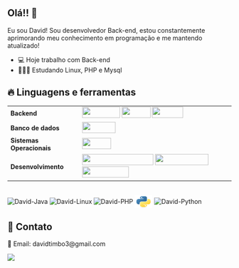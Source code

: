 ## Olá!! 👋
Eu sou David! 
Sou desenvolvedor Back-end, estou constantemente aprimorando meu conhecimento em programação e me mantendo atualizado! 


- 💻 Hoje trabalho com Back-end
- 👨🏻‍💻 Estudando Linux, PHP e Mysql


## 🔥 Linguagens e ferramentas

<p align="center">
  <table>
    <tr>
      <td><strong>Backend</strong></td>
      <td>
        <img height="25px" src="https://img.shields.io/badge/Python-3776AB.svg?style=for-the-badge&logo=Python&logoColor=white" width="85px"/> 
        <img height="25px" src="https://img.shields.io/badge/PHP-777BB4.svg?style=for-the-badge&logo=PHP&logoColor=white" width="65px"/>   
        <img height="25px" src="https://img.shields.io/badge/java-%23ED8B00.svg?style=for-the-badge&logo=openjdk&logoColor=white" width="70px"/>
      </td>
    </tr>
    <tr>
      <td><strong>Banco de dados</strong></td>
      <td>
        <img height="25px" src="https://img.shields.io/badge/mysql-%2300f.svg?style=for-the-badge&logo=mysql&logoColor=white" width="75px"/>
      </td>
    </tr>
    <tr>
      <td><strong>Sistemas Operacionais</strong></td>
      <td>
        <img height="25px" src="https://img.shields.io/badge/linux-%23FCC624.svg?style=for-the-badge&logo=linux&logoColor=white" width="65px"/> 
      </td>
    </tr>
    <tr>
      <td><strong>Desenvolvimento</strong></td>
      <td>
        <img height="25px" src="https://img.shields.io/badge/Visual%20Studio%20Code-0078d7.svg?style=for-the-badge&logo=visual-studio-code&logoColor=white" width="160px"/>
        <img height="25px" src="https://img.shields.io/badge/IntelliJ%20IDEA-000000.svg?style=for-the-badge&logo=IntelliJ-IDEA&logoColor=white" width="120px"/>
        <img height="25px" src="https://img.shields.io/badge/Eclipse%20IDE-2C2255.svg?style=for-the-badge&logo=Eclipse-IDE&logoColor=white" width="105px"/>
      </td>
    </tr>
  </table>
</p>



<div style="display: inline_block"><br>
  <img align="center" alt="David-Java" height="30" width="40" src="https://cdn.jsdelivr.net/gh/devicons/devicon/icons/java/java-original.svg">
  <img align="center" alt="David-Linux" height="30" width="40" src="https://cdn.jsdelivr.net/gh/devicons/devicon/icons/linux/linux-original.svg">
  <img align="center" alt="David-PHP" height="30" width="40" src="https://cdn.jsdelivr.net/gh/devicons/devicon/icons/php/php-plain.svg">
  <img align="center" alt="David-Python" height="30" width="40" src="https://raw.githubusercontent.com/devicons/devicon/master/icons/python/python-original.svg">
  <img align="center" alt="David-Python" height="30" width="40" src=https://cdn.jsdelivr.net/gh/devicons/devicon/icons/vscode/vscode-original.svg
</div>

 ## 👥 Contato
<p>📩 Email: davidtimbo3@gmail.com</p>

<div>
   <a href="https://www.linkedin.com/in/davidmelo-/" target="_blank"><img src="https://img.shields.io/badge/-LinkedIn-%230077B5?style=for-the-badge&logo=linkedin&logoColor=white" target="_blank"></a> 
</div>
  
